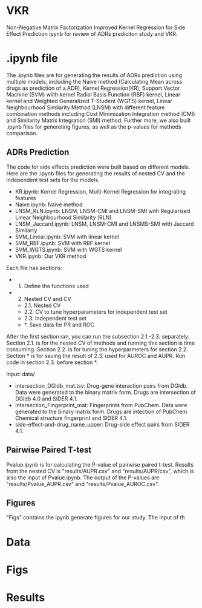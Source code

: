 # VKR
Non-Negative Matrix Factorization Improved Kernel Regression for Side Effect Prediction
ipynb for review of ADRs prediciton study and VKR.


# .ipynb file
The .ipynb files are for generating the results of ADRs prediction using multiple models, including the Naive method (Calculating Mean across drugs as prediction of a ADR), Kernel Regression(KR), Support Vector Machine (SVM) wiith kernel Radial Basis Function (RBF) kernel, Linear kernel and Weighted Generalized T-Student (WGTS) kernel, Linear Neighbourhood Similarity Method (LNSM) with different feature combination methods including Cost Minimization Integration method (CMI) and Similarity Matrix Integration (SMI) method. Further more, we also built .ipynb files for genereting figures, as well as the p-values for methods comparison.


## ADRs Prediction

The code for side effects prediction were built based on different models. Here are the .ipynb files for generating the results of nested CV and the independent test sets 
for the models. 
- KR.ipynb: Kernel Regression, Multi-Kernel Regression for integrating features
- Naive.ipynb: Naive method
- LNSM_RLN.ipynb: LNSM, LNSM-CMI and LNSM-SMI with Regularized Linear Neighbourhood Similarity (RLN)
- LNSM_Jaccard.ipynb: LNSM, LNSM-CMI and LNSMS-SMI with Jaccard Similarty
- SVM_Linear.ipynb: SVM with linear kernel
- SVM_RBF.ipynb: SVM with RBF kernel
- SVM_WGTS.ipynb: SVM with WGTS kernel
- VKR.ipynb: Our VKR method

Each file has sections: 

* 1. Define the functions used
* 2. Nested CV and CV
    * 2.1. Nested CV
    * 2.2. CV to tune hyperparameters for independent test set
    * 2.3. Independent test set
    * \*. Save data for PR and ROC

After the first section ran, you can run the subsection 2.1.-2.3. separately. Section 2.1. is for the nested CV of methods and running this section is time consuming. Section 2.2. is for tuning the hyperparmeters for section 2.2. Section \* is for saving the result of 2.3. used for AUROC and AUPR. Run code in section 2.3. before section \*. 

Input: data/
- intersection_DGIdb_mat.tsv: Drug-gene interaction pairs from DGIdb. Data were generated to the binary matrix form. Drugs are intersection of DGIdb 4.0 and SIDER 4.1.
- intersection_Fingerprint_mat: Fingerprints from PubChem. Data were generated to the binary matrix form. Drugs are intection of PubChem Chemical structure fingerprint and SIDER 4.1.
- side-effect-and-drug_name_upper: Drug-side effect pairs from SIDER 4.1.


## Pairwise Paired T-test

Pvalue.ipynb is for calculating the P-value of pairwise paired t-test. Results from the nested CV is "results/AUPR.csv" and "results/AUPR/csv", which is also the input of Pvalue.ipynb. The output of the P-values are "results/Pvalue_AUPR.csv" and "results/Pvalue_AUROC.csv".


## Figures

"Figs" contains the ipynb generate figures for our study. The input of th

# Data

# Figs

# Results
